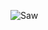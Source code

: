 <title>Home</title>

![Saw](https://i.pinimg.com/originals/50/fc/4a/50fc4a75b3c736b63aeacacd95a53def.jpg)

